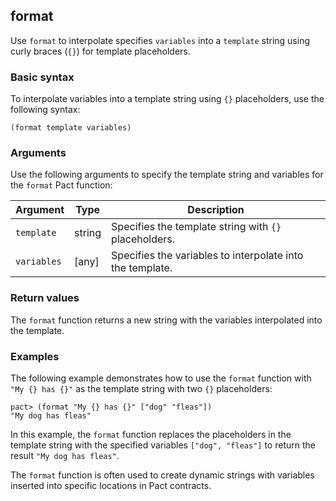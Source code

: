 ## format

Use `format` to interpolate specifies `variables` into a `template` string using curly braces (`{}`) for template placeholders.

### Basic syntax

To interpolate variables into a template string using `{}` placeholders, use the following syntax:

```pact
(format template variables)
```

### Arguments

Use the following arguments to specify the template string and variables for the `format` Pact function:

| Argument | Type | Description |
|----------|------|-------------|
| `template` | string | Specifies the template string with `{}` placeholders. |
| `variables` | [any] | Specifies the variables to interpolate into the template. |

### Return values

The `format` function returns a new string with the variables interpolated into the template.

### Examples

The following example demonstrates how to use the `format` function with  `"My {} has {}"` as the template string with two `{}` placeholders:

```pact
pact> (format "My {} has {}" ["dog" "fleas"])
"My dog has fleas"
```

In this example, the `format` function replaces the placeholders in the template string with the specified variables `["dog", "fleas"]` to return the result `"My dog has fleas"`. 

The `format` function is often used to create dynamic strings with variables inserted into specific locations in Pact contracts.
